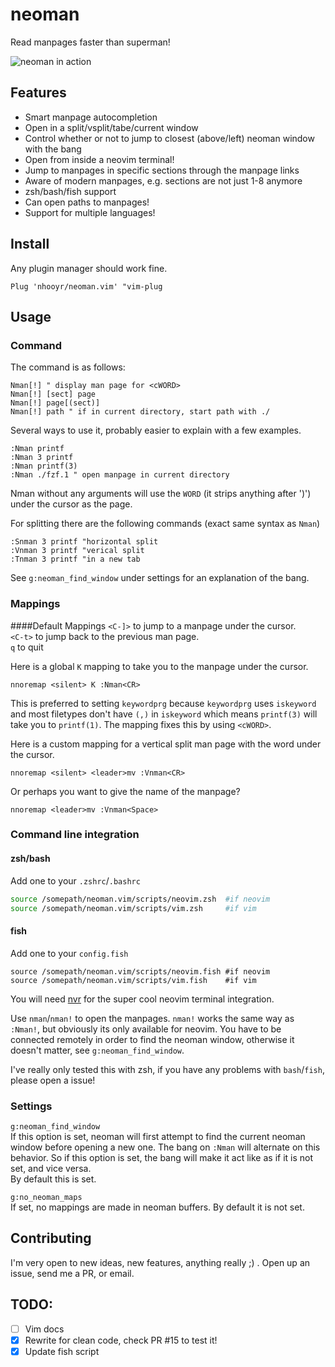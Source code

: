 # neoman

Read manpages faster than superman!

![neoman in action](https://media.giphy.com/media/xT0BKrEeXPeKVMgb84/giphy.gif)

## Features
- Smart manpage autocompletion
- Open in a split/vsplit/tabe/current window
- Control whether or not to jump to closest (above/left) neoman window with the bang
- Open from inside a neovim terminal!
- Jump to manpages in specific sections through the manpage links
- Aware of modern manpages, e.g. sections are not just 1-8 anymore
- zsh/bash/fish support
- Can open paths to manpages!
- Support for multiple languages!

## Install
Any plugin manager should work fine.

```vim
Plug 'nhooyr/neoman.vim' "vim-plug
```

## Usage
### Command
The command is as follows:

```vim
Nman[!] " display man page for <cWORD>
Nman[!] [sect] page
Nman[!] page[(sect)]
Nman[!] path " if in current directory, start path with ./
```

Several ways to use it, probably easier to explain with a few examples.

```vim
:Nman printf
:Nman 3 printf
:Nman printf(3)
:Nman ./fzf.1 " open manpage in current directory
```

Nman without any arguments will use the `WORD` (it strips anything after ')') under the cursor as the page.

For splitting there are the following commands (exact same syntax as `Nman`)

```vim
:Snman 3 printf "horizontal split
:Vnman 3 printf "verical split
:Tnman 3 printf "in a new tab
```

See `g:neoman_find_window` under settings for an explanation of the bang.

### Mappings
####Default Mappings
`<C-]>` to jump to a manpage under the cursor.  
`<C-t>` to jump back to the previous man page.  
`q` to quit

Here is a global `K` mapping to take you to the manpage under the cursor.

```vim
nnoremap <silent> K :Nman<CR>
```

This is preferred to setting `keywordprg` because `keywordprg` uses `iskeyword` and most filetypes don't have `(,)` in `iskeyword` which means `printf(3)` will take you to `printf(1)`.   The mapping fixes this by using `<cWORD>`.

Here is a custom mapping for a vertical split man page with the word under the cursor.

```vim
nnoremap <silent> <leader>mv :Vnman<CR>
```

Or perhaps you want to give the name of the manpage?

```vim
nnoremap <leader>mv :Vnman<Space>
```

### Command line integration
#### zsh/bash
Add one to your `.zshrc`/`.bashrc`
```zsh
source /somepath/neoman.vim/scripts/neovim.zsh  #if neovim
source /somepath/neoman.vim/scripts/vim.zsh     #if vim
```

#### fish
Add one to your `config.fish`
```fish
source /somepath/neoman.vim/scripts/neovim.fish #if neovim
source /somepath/neoman.vim/scripts/vim.fish    #if vim
```

You will need [nvr](https://github.com/mhinz/neovim-remote) for the super cool neovim terminal integration.

Use `nman`/`nman!` to open the manpages. `nman!` works the same way as `:Nman!`, but obviously its only available for neovim. You have to be connected remotely in order to find the neoman window, otherwise it doesn't matter, see `g:neoman_find_window`.

I've really only tested this with zsh, if you have any problems with `bash`/`fish`, please open a issue!

### Settings
`g:neoman_find_window`  
If this option is set, neoman will first attempt to find the current neoman window before opening a new one. The bang on `:Nman` will alternate on this behavior. So if this option is set, the bang will make it act like as if it is not set, and vice versa.  
By default this is set.

`g:no_neoman_maps`  
If set, no mappings are made in neoman buffers. By default it is not set.

## Contributing
I'm very open to new ideas, new features, anything really ;) . Open up an issue, send me a PR, or email.

TODO:
-----
- [ ] Vim docs
- [x] Rewrite for clean code, check PR #15 to test it!
- [x] Update fish script
